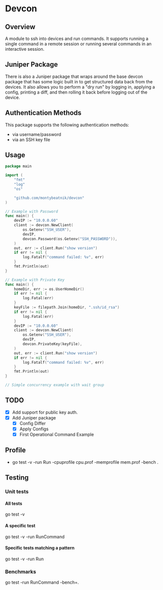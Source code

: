 # Devcon

## Overview
A module to ssh into devices and run commands. It supports running a single command in a remote session or running several commands in an interactive session. 

## Juniper Package
There is also a Juniper package that wraps around the base devcon package that has some logic built in to get structured data back from the devices. It also allows you to perform a "dry run" by logging in, applying a config, printing a diff, and then rolling it back before logging out of the device. 

## Authentication Methods
This package supports the following authentication methods:
- via username/password
- via an SSH key file


## Usage
```go
package main

import (
	"fmt"
	"log"
	"os"

	"github.com/montybeatnik/devcon"
)

// Example with Password
func main() {
	devIP := "10.0.0.60"
	client := devcon.NewClient(
		os.Getenv("SSH_USER"),
		devIP,
		devcon.Password(os.Getenv("SSH_PASSWORD")),
	)
	out, err := client.Run("show version")
	if err != nil {
		log.Fatalf("command failed: %v", err)
	}
	fmt.Println(out)
}

// Example with Private Key
func main() {
	homeDir, err := os.UserHomeDir()
	if err != nil {
		log.Fatal(err)
	}
	keyFile := filepath.Join(homeDir, ".ssh/id_rsa")
	if err != nil {
		log.Fatal(err)
	}
	devIP := "10.0.0.60"
	client := devcon.NewClient(
		os.Getenv("SSH_USER"),
		devIP,
		devcon.PrivateKey(keyFile),
	)
	out, err := client.Run("show version")
	if err != nil {
		log.Fatalf("command failed: %v", err)
	}
	fmt.Println(out)
}

// Simple concurrency example with wait group

```

## TODO
- [x] Add support for public key auth.
- [x] Add Juniper package 
  - [x] Config Differ
  - [x] Apply Configs
  - [x] First Operational Command Example

## Profile
- go test -v -run Run -cpuprofile cpu.prof -memprofile mem.prof -bench .

## Testing
### Unit tests
#### All tests
go test -v
#### A specific test
go test -v -run RunCommand
#### Specific tests matching a pattern
go test -v -run Run
### Benchmarks
go test -run RunCommand -bench=.